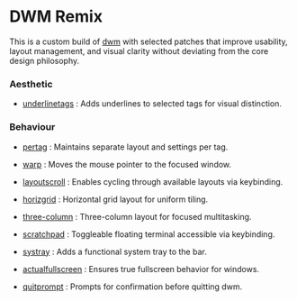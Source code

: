 # DWM Remix

This is a custom build of [dwm](https://dwm.suckless.org/) with selected patches that improve usability, layout management, and visual clarity without deviating from the core design philosophy.

### Aesthetic

- [underlinetags](https://dwm.suckless.org/patches/underlinetags/) : Adds underlines to selected tags for visual distinction.

### Behaviour

- [pertag](https://dwm.suckless.org/patches/pertag/) : Maintains separate layout and settings per tag.
- [warp](https://dwm.suckless.org/patches/warp/) : Moves the mouse pointer to the focused window.
- [layoutscroll](https://dwm.suckless.org/patches/layoutscroll/) : Enables cycling through available layouts via keybinding.

- [horizgrid](https://dwm.suckless.org/patches/horizgrid/) : Horizontal grid layout for uniform tiling.
- [three-column](https://dwm.suckless.org/patches/three-column/) : Three-column layout for focused multitasking.
- [scratchpad](https://dwm.suckless.org/patches/scratchpad/) : Toggleable floating terminal accessible via keybinding.

- [systray](https://dwm.suckless.org/patches/systray/) : Adds a functional system tray to the bar.
- [actualfullscreen](https://dwm.suckless.org/patches/actualfullscreen/) : Ensures true fullscreen behavior for windows.
- [quitprompt](https://dwm.suckless.org/patches/quitprompt/) : Prompts for confirmation before quitting dwm.
